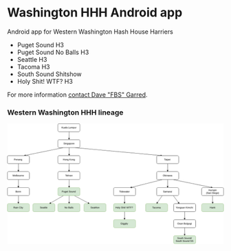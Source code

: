 # Washington HHH Android app

Android app for Western Washington Hash House Harriers

- Puget Sound H3
- Puget Sound No Balls H3
- Seattle H3
- Tacoma H3
- South Sound Shitshow
- Holy Shit! WTF? H3

For more information [contact Dave "FBS" Garred](mailto:fbeavershit@gmail.com).

### Western Washington HHH lineage

![Western Washington lineage](design/washington_hhh_lineage.png)
